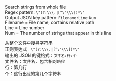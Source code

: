 Search strings from whole file<br>
Regex pattern: ```\"(?:\\\.|[^\"\\\])*\"```<br>
Output JSON key pattern: ```Filename:Line:Num```<br>
Filename = File name, contains relative path<br>
Line = Line number<br>
Num = The number of strings that appear in this line

从整个文件中搜寻字符串<br>
正则表达式：```\"(?:\\\.|[^\"\\\])*\"```<br>
输出的 JSON 的键格式：```文件名:行:个```<br>
文件名：文件名，包含相对路径<br>
行：第几行<br>
个：这行出现的第几个字符串